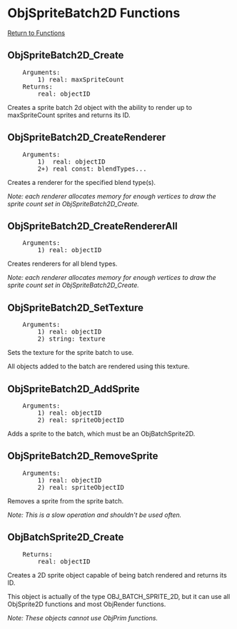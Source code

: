 ﻿# ObjSpriteBatch2D Functions

[Return to Functions](../functions.html)

## ObjSpriteBatch2D_Create
<pre>
    Arguments:
        1) real: maxSpriteCount
    Returns:
        real: objectID
</pre>
Creates a sprite batch 2d object with the ability to render up to maxSpriteCount sprites and returns its ID.

## ObjSpriteBatch2D_CreateRenderer
<pre>
    Arguments:
        1)  real: objectID
        2+) real const: blendTypes...
</pre>
Creates a renderer for the specified blend type(s).

*Note: each renderer allocates memory for enough vertices to draw the sprite count set in ObjSpriteBatch2D_Create.*

## ObjSpriteBatch2D_CreateRendererAll
<pre>
    Arguments:
        1) real: objectID
</pre>
Creates renderers for all blend types.

*Note: each renderer allocates memory for enough vertices to draw the sprite count set in ObjSpriteBatch2D_Create.*

## ObjSpriteBatch2D_SetTexture
<pre>
    Arguments:
        1) real: objectID
        2) string: texture
</pre>
Sets the texture for the sprite batch to use.

All objects added to the batch are rendered using this texture.

## ObjSpriteBatch2D_AddSprite
<pre>
    Arguments:
        1) real: objectID
        2) real: spriteObjectID
</pre>
Adds a sprite to the batch, which must be an ObjBatchSprite2D.

## ObjSpriteBatch2D_RemoveSprite
<pre>
    Arguments:
        1) real: objectID
        2) real: spriteObjectID
</pre>
Removes a sprite from the sprite batch.

*Note: This is a slow operation and shouldn't be used often.*

## ObjBatchSprite2D_Create
<pre>
    Returns:
        real: objectID
</pre>
Creates a 2D sprite object capable of being batch rendered and returns its ID.

This object is actually of the type OBJ_BATCH_SPRITE_2D, but it can use all ObjSprite2D functions and most ObjRender functions.

*Note: These objects cannot use ObjPrim functions.*